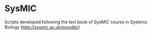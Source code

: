 # SysMIC
Scripts developed following the text book of SysMIC course in Systems Biology (http://sysmic.ac.uk/moodle/)

